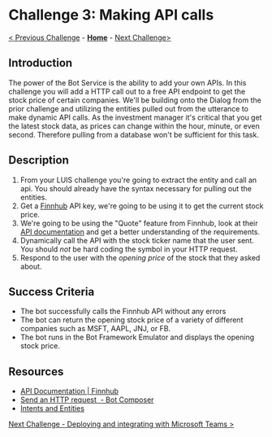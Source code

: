 # Challenge 3: Making API calls
[< Previous Challenge](./Challenge2-LUIS.md) - **[Home](../README.md)** - [Next Challenge>](./Challenge4-Deployment.md)
## Introduction

The power of the Bot Service is the ability to add your own APIs. In this challenge you will add a HTTP call out to a free API endpoint to get the stock price of certain companies. We'll be building onto the Dialog from the prior challenge and utilizing the entities pulled out from the utterance to make dynamic API calls. As the investment manager it's critical that you get the latest stock data, as prices can change within the hour, minute, or even second. Therefore pulling from a database won't be sufficient for this task.



## Description

1. From your LUIS challenge you're going to extract the entity and call an api. You should already have the syntax necessary for pulling out the entities.
2. Get a [Finnhub](https//finnhub.io/dashboard) API key, we're going to be using it to get the current stock price.
3. We're going to be using the "Quote" feature from Finnhub, look at their [API documentation](https://finnhub.io/docs/api#quote) and get a better understanding of the requirements.
5. Dynamically call the API with the stock ticker name that the user sent. You should *not* be hard coding the symbol in your HTTP request.
7. Respond to the user with the *opening price* of the stock that they asked about.

## Success Criteria
- The bot successfully calls the Finnhub API without any errors
- The bot can return the opening stock price of a variety of different companies such as MSFT, AAPL, JNJ, or FB. 
- The bot runs in the Bot Framework Emulator and displays the opening stock price.


## Resources
- [API Documentation | Finnhub](https://finnhub.io/docs/api)
- [Send an HTTP request  - Bot Composer](https://docs.microsoft.com/en-us/composer/how-to-send-http-request)
- [Intents and Entities](https://docs.microsoft.com/en-us/composer/how-to-define-intent-entity)


[Next Challenge - Deploying and integrating with Microsoft Teams >](./Challenge4-Deployment.md)

